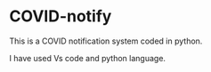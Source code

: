# COVID-notify
This is a COVID notification system coded in python.

I have used Vs code and python language. 
